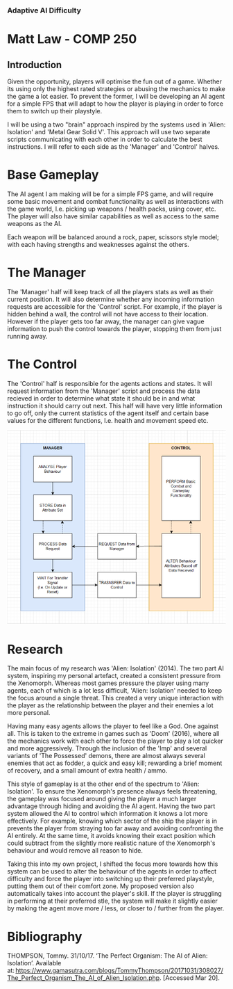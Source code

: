 ### Adaptive AI Difficulty
# Matt Law - COMP 250

## Introduction
Given the opportunity, players will optimise the fun out of a game. Whether its using only the highest rated strategies or abusing the mechanics to make the game a lot easier. To prevent the former, I will be developing an AI agent for a simple FPS that will adapt to how the player is playing in order to force them to switch up their playstyle. 

I will be using a two "brain" approach inspired by the systems used in 'Alien: Isolation' and 'Metal Gear Solid V'. This approach will use two separate scripts communicating with each other in order to calculate the best instructions. I will refer to each side as the 'Manager' and 'Control' halves.

# Base Gameplay
The AI agent I am making will be for a simple FPS game, and will require some basic movement and combat functionality as well as interactions with the game world, I.e. picking up weapons / health packs, using cover, etc. The player will also have similar capabilities as well as access to the same weapons as the AI.

Each weapon will be balanced around a rock, paper, scissors style model; with each having strengths and weaknesses against the others.

# The Manager
The 'Manager' half will keep track of all the players stats as well as their current position. It will also determine whether any incoming information requests are accessible for the 'Control' script. For example, if the player is hidden behind a wall, the control will not have access to their location. However if the player gets too far away, the manager can give vague information to push the control towards the player, stopping them from just running away.

# The Control
The 'Control' half is responsible for the agents actions and states. It will request information from the 'Manager' script and process the data recieved in order to determine what state it should be in and what instruction it should carry out next. This half will have very little information to go off, only the current statistics of the agent itself and certain base values for the different functions, I.e. health and movement speed etc.

![Image](UMLDiagram.png)

# Research
The main focus of my research was 'Alien: Isolation' (2014). The two part AI system, inspiring my personal artefact, created a consistent pressure from the Xenomorph. Whereas most games pressure the player using many agents, each of which is a lot less difficult, 'Alien: Isolation' needed to keep the focus around a single threat. This created a very unique interaction with the player as the relationship between the player and their enemies a lot more personal.

Having many easy agents allows the player to feel like a God. One against all. This is taken to the extreme in games such as 'Doom' (2016), where all the mechanics work with each other to force the player to play a lot quicker and more aggressively. Through the inclusion of the 'Imp' and several variants of 'The Possessed' demons, there are almost always several enemies that act as fodder, a quick and easy kill; rewarding a brief moment of recovery, and a small amount of extra health / ammo. 

This style of gameplay is at the other end of the spectrum to 'Alien: Isolation'. To ensure the Xenomorph's presence always feels threatening, the gameplay was focused around giving the player a much larger advantage through hiding and avoiding the AI agent. Having the two part system allowed the AI to control which information it knows a lot more effectively. For example, knowing which sector of the ship the player is in prevents the player from straying too far away and avoiding confronting the AI entirely. At the same time, it avoids knowing their exact position which could subtract from the slightly more realistic nature of the Xenomorph's behaviour and would remove all reason to hide.

Taking this into my own project, I shifted the focus more towards how this system can be used to alter the behaviour of the agents in order to affect difficulty and force the player into switching up their preferred playstyle, putting them out of their comfort zone. My proposed version also automatically takes into account the player's skill. If the player is struggling in performing at their preferred stle, the system will make it slightly easier by making the agent move more / less, or closer to / further from the player. 

# Bibliography
THOMPSON, Tommy. 31/10/17. ‘The Perfect Organism: The AI of Alien: Isolation’. Available at: https://www.gamasutra.com/blogs/TommyThompson/20171031/308027/The_Perfect_Organism_The_AI_of_Alien_Isolation.php. [Accessed Mar 20].
